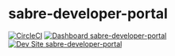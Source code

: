# sabre-developer-portal

[![CircleCI](https://circleci.com/gh/klrodgers/sabre-developer-portal.svg?style=shield)](https://circleci.com/gh/klrodgers/sabre-developer-portal)
[![Dashboard sabre-developer-portal](https://img.shields.io/badge/dashboard-sabre_developer_portal-yellow.svg)](https://dashboard.pantheon.io/sites/6bcfa447-4225-42b0-9277-3cd9a97abc45#dev/code)
[![Dev Site sabre-developer-portal](https://img.shields.io/badge/site-sabre_developer_portal-blue.svg)](http://dev-sabre-developer-portal.pantheonsite.io/)
